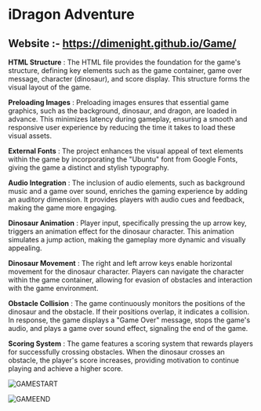 # iDragon Adventure
## Website :- https://dimenight.github.io/Game/

**HTML Structure** : The HTML file provides the foundation for the game's structure, defining key elements such as the game container, game over message, character (dinosaur), and score display. This structure forms the visual layout of the game.

**Preloading Images** : Preloading images ensures that essential game graphics, such as the background, dinosaur, and dragon, are loaded in advance. This minimizes latency during gameplay, ensuring a smooth and responsive user experience by reducing the time it takes to load these visual assets.

**External Fonts** : The project enhances the visual appeal of text elements within the game by incorporating the "Ubuntu" font from Google Fonts, giving the game a distinct and stylish typography.


**Audio Integration** : The inclusion of audio elements, such as background music and a game over sound, enriches the gaming experience by adding an auditory dimension. It provides players with audio cues and feedback, making the game more engaging.

**Dinosaur Animation** : Player input, specifically pressing the up arrow key, triggers an animation effect for the dinosaur character. This animation simulates a jump action, making the gameplay more dynamic and visually appealing.

**Dinosaur Movement** : The right and left arrow keys enable horizontal movement for the dinosaur character. Players can navigate the character within the game container, allowing for evasion of obstacles and interaction with the game environment.

**Obstacle Collision** : The game continuously monitors the positions of the dinosaur and the obstacle. If their positions overlap, it indicates a collision. In response, the game displays a "Game Over" message, stops the game's audio, and plays a game over sound effect, signaling the end of the game.

**Scoring System** : The game features a scoring system that rewards players for successfully crossing obstacles. When the dinosaur crosses an obstacle, the player's score increases, providing motivation to continue playing and achieve a higher score.



![GAMESTART](https://github.com/DimeNight/Game/assets/122911130/30ea88ca-2aeb-4780-9e02-4b292288166f)


![GAMEEND](https://github.com/DimeNight/Game/assets/122911130/e28b5b02-371b-4722-b4f5-5f007f4256bf)




